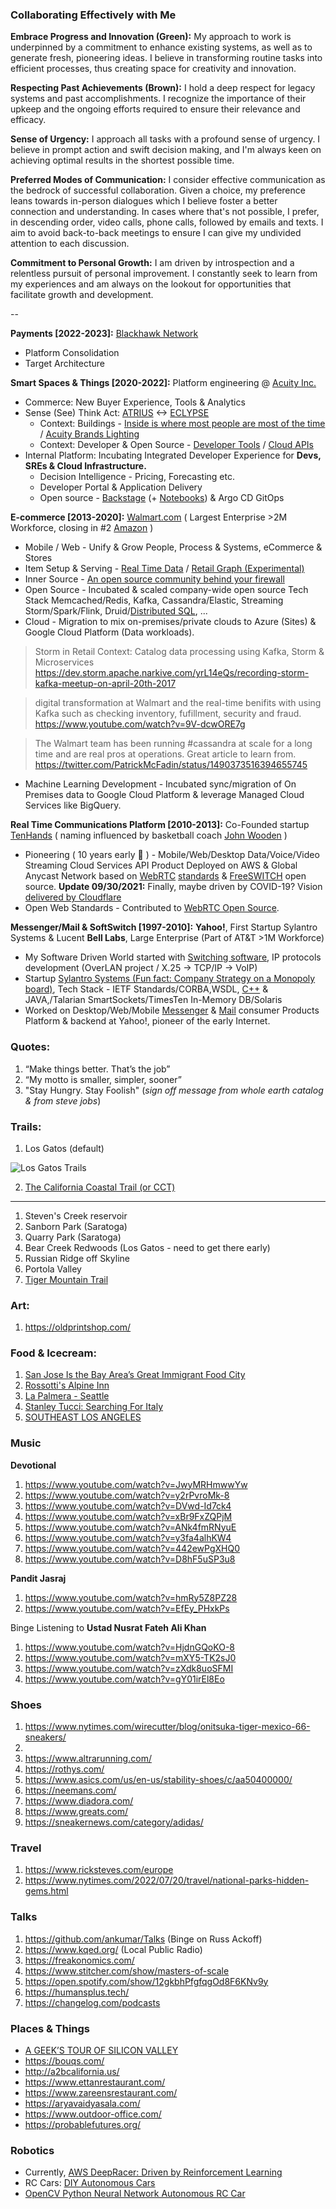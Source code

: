 ### Collaborating Effectively with Me


**Embrace Progress and Innovation (Green):** My approach to work is underpinned by a commitment to enhance existing systems, as well as to generate fresh, pioneering ideas. I believe in transforming routine tasks into efficient processes, thus creating space for creativity and innovation.

**Respecting Past Achievements (Brown):** I hold a deep respect for legacy systems and past accomplishments. I recognize the importance of their upkeep and the ongoing efforts required to ensure their relevance and efficacy.

**Sense of Urgency:** I approach all tasks with a profound sense of urgency. I believe in prompt action and swift decision making, and I'm always keen on achieving optimal results in the shortest possible time.

**Preferred Modes of Communication:** I consider effective communication as the bedrock of successful collaboration. Given a choice, my preference leans towards in-person dialogues which I believe foster a better connection and understanding. In cases where that's not possible, I prefer, in descending order, video calls, phone calls, followed by emails and texts. I aim to avoid back-to-back meetings to ensure I can give my undivided attention to each discussion.

**Commitment to Personal Growth:** I am driven by introspection and a relentless pursuit of personal improvement. I constantly seek to learn from my experiences and am always on the lookout for opportunities that facilitate growth and development.

--

**Payments [2022-2023]:** [Blackhawk Network](https://blackhawknetwork.com/)
* Platform Consolidation
* Target Architecture

**Smart Spaces & Things [2020-2022]:** Platform engineering @ [Acuity Inc.](https://www.acuitybrands.com/)
* Commerce: New Buyer Experience, Tools & Analytics
* Sense (See) Think Act: [ATRIUS](https://atrius.com/why-atrius) <-> [ECLYPSE](https://www.distech-controls.com/eclypse)
  * Context: Buildings - [Inside is where most people are most of the time](https://www.drawdown.org/sectors/buildings) / [Acuity Brands
Lighting](https://www.acuitybrands.com/who-we-are/acuity-brands-lighting)
  * Context: Developer & Open Source - [Developer Tools](https://developer.distech-controls.com/) / [Cloud APIs](https://github.com/DistechControls/CloudRelay)
* Internal Platform: Incubating Integrated Developer Experience for **Devs, SREs & Cloud Infrastructure.**
  * Decision Intelligence - Pricing, Forecasting etc.
  * Developer Portal & Application Delivery  
  * Open source - [Backstage](https://platformengineering.org/platform-tooling) (+ [Notebooks](https://jupyter.org/)) & Argo CD GitOps

**E-commerce [2013-2020]:** [Walmart.com](https://www.walmart.com/) ( Largest Enterprise >2M Workforce, closing in #2 [Amazon](https://en.wikipedia.org/wiki/List_of_largest_United_States%E2%80%93based_employers_globally) )
* Mobile / Web - Unify & Grow People, Process & Systems, eCommerce & Stores 
* Item Setup & Serving - [Real Time Data](https://www.confluent.io/blog/apache-kafka-item-setup/) / [Retail Graph (Experimental)](https://medium.com/walmartlabs/retail-graph-walmarts-product-knowledge-graph-6ef7357963bc)
* Inner Source - [An open source community behind your firewall](https://resources.github.com/whitepapers/introduction-to-innersource/)
* Open Source - Incubated & scaled company-wide open source Tech Stack Memcached/Redis, Kafka, Cassandra/Elastic, Streaming Storm/Spark/Flink, Druid/[Distributed SQL](https://blog.starburstdata.com/prestosql-becomes-trino), ...
* Cloud - Migration to mix on-premises/private clouds to Azure (Sites) & Google Cloud Platform (Data workloads).

> Storm in Retail Context: Catalog data processing using Kafka, Storm & Microservices https://dev.storm.apache.narkive.com/yrL14eQs/recording-storm-kafka-meetup-on-april-20th-2017

> digital transformation at Walmart and the real-time benifits with using Kafka such as checking inventory, fufillment, security and fraud. https://www.youtube.com/watch?v=9V-dcwORE7g 

> The Walmart team has been running #cassandra at scale for a long time and are real pros at operations. Great article to learn from. https://twitter.com/PatrickMcFadin/status/1490373516394655745

* Machine Learning Development - Incubated sync/migration of On Premises data to Google Cloud Platform & leverage Managed Cloud Services like BigQuery.

**Real Time Communications Platform [2010-2013]:** Co-Founded startup [TenHands](https://twitter.com/an1kumar/status/277200713728274433?s=20) ( naming influenced by basketball coach [John Wooden](https://en.wikipedia.org/wiki/John_Wooden) )
* Pioneering ( 10 years early :thought_balloon:  ) - Mobile/Web/Desktop Data/Voice/Video Streaming Cloud Services API Product Deployed on AWS & Global Anycast Network based on [WebRTC](https://queue.acm.org/detail.cfm?id=3457587) [standards](https://twitter.com/ietf/status/1354071004058951682) & [FreeSWITCH](https://freeswitch.org/) open source. **Update 09/30/2021:** Finally, maybe driven by COVID-19? Vision [delivered by Cloudflare](https://blog.cloudflare.com/announcing-our-real-time-communications-platform/)
* Open Web Standards - Contributed to [WebRTC Open Source](https://chromium.googlesource.com/external/webrtc/+/master/AUTHORS#23).

**Messenger/Mail & SoftSwitch [1997-2010]:** 
**Yahoo!**, First Startup Sylantro Systems & Lucent **Bell Labs**, Large Enterprise (Part of AT&T >1M Workforce)
* My Software Driven World started with [Switching software](https://freeswitch.org/confluence/display/FREESWITCH/Glossary#Glossary-Softswitch), IP protocols development (OverLAN project / X.25 -> TCP/IP -> VoIP)
* Startup [Sylantro Systems (Fun fact: Company Strategy on a Monopoly board)](https://www.networkworld.com/article/2272062/broadsoft-acquires-sylantro-as-voip-market-consolidates.html), Tech Stack - IETF Standards/CORBA,WSDL, [C++](https://awesomecpp.com/) & JAVA,/Talarian SmartSockets/TimesTen In-Memory DB/Solaris
* Worked on Desktop/Web/Mobile [Messenger](https://en.wikipedia.org/wiki/Yahoo!_Messenger) & [Mail](https://en.wikipedia.org/wiki/Yahoo!_Mail) consumer Products Platform & backend at Yahoo!, pioneer of the early Internet.

### Quotes:

1. “Make things better. That’s the job” 
2. “My motto is smaller, simpler, sooner”
3. "Stay Hungry. Stay Foolish" (_sign off message from whole earth catalog & from steve jobs_)

### Trails:

1. Los Gatos (default)

![Los Gatos Trails](https://user-images.githubusercontent.com/658791/111216791-14771500-8592-11eb-8989-926a5dca6489.jpg)

2. [The California Coastal Trail (or CCT)](https://the-california-coastal-trail-1-coastalcomm.hub.arcgis.com/)

---

1. Steven's Creek reservoir
2. Sanborn Park (Saratoga)
3. Quarry Park (Saratoga)
4. Bear Creek Redwoods (Los Gatos - need to get there early)
5. Russian Ridge off Skyline 
6. Portola Valley
7. [Tiger Mountain Trail](https://www.wta.org/go-hiking/hikes/tiger-mountain-trail)

### Art:

1. https://oldprintshop.com/

### Food & Icecream:

1. [San Jose Is the Bay Area’s Great Immigrant Food City](https://www.kqed.org/sanjosefood)
2. [Rossotti's Alpine Inn](https://www.alpineinnpv.com/)
3. [La Palmera - Seattle](https://www.lapalmerafmr.com/)
4. [Stanley Tucci: Searching For Italy](https://www.cnn.com/travel/article/stanley-tucci-searching-for-italy-restaurants/index.html)
5. [SOUTHEAST LOS ANGELES](https://www.lataco.com/southeast-los-angeles-food-guide/)

### Music

**Devotional**

1. https://www.youtube.com/watch?v=JwyMRHmwwYw
2. https://www.youtube.com/watch?v=y2rPvroMk-8
3. https://www.youtube.com/watch?v=DVwd-Id7ck4
4. https://www.youtube.com/watch?v=xBr9FxZQPjM
5. https://www.youtube.com/watch?v=ANk4fmRNyuE
6. https://www.youtube.com/watch?v=y3fa4alhKW4
7. https://www.youtube.com/watch?v=442ewPgXHQ0
8. https://www.youtube.com/watch?v=D8hF5uSP3u8

**Pandit Jasraj**

1. https://www.youtube.com/watch?v=hmRy5Z8PZ28
2. https://www.youtube.com/watch?v=EfEy_PHxkPs

Binge Listening to **Ustad Nusrat Fateh Ali Khan**

1. https://www.youtube.com/watch?v=HjdnGQoKO-8
2. https://www.youtube.com/watch?v=mXY5-TK2sJ0
3. https://www.youtube.com/watch?v=zXdk8uoSFMI
4. https://www.youtube.com/watch?v=gY01irEl8Eo

### Shoes

1. https://www.nytimes.com/wirecutter/blog/onitsuka-tiger-mexico-66-sneakers/
2. 
3. https://www.altrarunning.com/
4. https://rothys.com/
5. https://www.asics.com/us/en-us/stability-shoes/c/aa50400000/
6. https://neemans.com/ 
7. https://www.diadora.com/
8. https://www.greats.com/
9. https://sneakernews.com/category/adidas/ 

### Travel

1. https://www.ricksteves.com/europe
2. https://www.nytimes.com/2022/07/20/travel/national-parks-hidden-gems.html

### Talks

1. https://github.com/ankumar/Talks (Binge on Russ Ackoff)
2. https://www.kqed.org/ (Local Public Radio)
3. https://freakonomics.com/
4. https://www.stitcher.com/show/masters-of-scale
5. https://open.spotify.com/show/12gkbhPfgfqgOd8F6KNv9y
6. https://humansplus.tech/
7. https://changelog.com/podcasts

### Places & Things

* [A GEEK’S TOUR OF SILICON VALLEY](https://dirkriehle.com/open-books/a-geeks-tour-of-silicon-valley/)
* https://bouqs.com/
* http://a2bcalifornia.us/
* https://www.ettanrestaurant.com/
* https://www.zareensrestaurant.com/
* https://aryavaidyasala.com/
* https://www.outdoor-office.com/
* https://probablefutures.org/

### Robotics

* Currently, [AWS DeepRacer: Driven by Reinforcement Learning](https://www.aws.training/Details/eLearning?id=32143)
* RC Cars: [DIY Autonomous Cars](https://diyrobocars.com/) 
* [OpenCV Python Neural Network Autonomous RC Car](https://www.youtube.com/watch?v=BBwEF6WBUQs)



